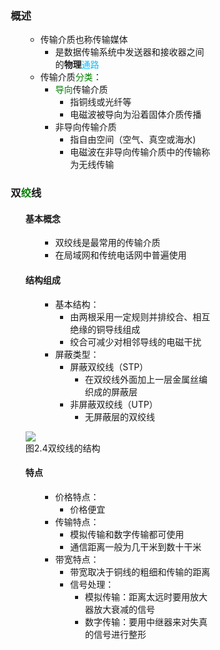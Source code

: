 <div style="float: left; width: 64%; padding: 1%;">

### 概述

<ul>

- 传输介质也称传输媒体
  - 是数据传输系统中发送器和接收器之间的**物理**<span style="color: deepskyblue;">通路</span>
- 传输介质<span style="color: green;">分类</span>：
  - <span style="color: green;">导向</span>传输介质
    - 指铜线或光纤等
    - 电磁波被导向为沿着固体介质传播
  - 非导向传输介质
    - 指自由空间（空气、真空或海水)
    - 电磁波在非导向传输介质中的传输称为无线传输

</ul>

### 双<span style="color: Green;">绞</span>线

<ul>

#### 基本概念

<ul>

- 双绞线是最常用的传输介质
- 在局域网和传统电话网中普遍使用

</ul>

#### 结构组成

<ul>

- 基本结构：
  - 由两根采用一定规则并排绞合、相互绝缘的铜导线组成
  - 绞合可减少对相邻导线的电磁干扰
- 屏蔽类型：
  - 屏蔽双绞线（STP）
    - 在双绞线外面加上一层金属丝编织成的屏蔽层
  - 非屏蔽双绞线（UTP）
    - 无屏蔽层的双绞线

</ul>

![](https://cdn-mineru.openxlab.org.cn/model-mineru/prod/3a619194921245e780d0ffe50a3003bdc096f8ead04f90c663789508bfd94971.jpg)  
图2.4双绞线的结构  

#### 特点

<ul>

- 价格特点：
  - 价格便宜
- 传输特点：
  - 模拟传输和数字传输都可使用
  - 通信距离一般为几干米到数十干米
- 带宽特点：
  - 带宽取决于铜线的粗细和传输的距离
  - 信号处理：
    - 模拟传输：距离太远时要用放大器放大衰减的信号
    - 数字传输：要用中继器来对失真的信号进行整形

</ul>

</ul>

</div>
<div style="float: right; width: 26%; padding: 1%;">

</div>
<div style="clear: both;"></div>
